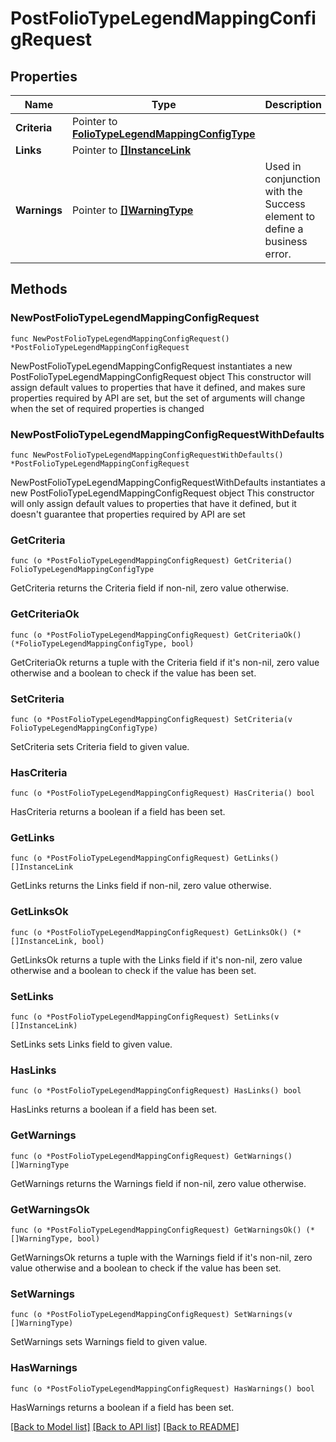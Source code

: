 # PostFolioTypeLegendMappingConfigRequest

## Properties

Name | Type | Description | Notes
------------ | ------------- | ------------- | -------------
**Criteria** | Pointer to [**FolioTypeLegendMappingConfigType**](FolioTypeLegendMappingConfigType.md) |  | [optional] 
**Links** | Pointer to [**[]InstanceLink**](InstanceLink.md) |  | [optional] 
**Warnings** | Pointer to [**[]WarningType**](WarningType.md) | Used in conjunction with the Success element to define a business error. | [optional] 

## Methods

### NewPostFolioTypeLegendMappingConfigRequest

`func NewPostFolioTypeLegendMappingConfigRequest() *PostFolioTypeLegendMappingConfigRequest`

NewPostFolioTypeLegendMappingConfigRequest instantiates a new PostFolioTypeLegendMappingConfigRequest object
This constructor will assign default values to properties that have it defined,
and makes sure properties required by API are set, but the set of arguments
will change when the set of required properties is changed

### NewPostFolioTypeLegendMappingConfigRequestWithDefaults

`func NewPostFolioTypeLegendMappingConfigRequestWithDefaults() *PostFolioTypeLegendMappingConfigRequest`

NewPostFolioTypeLegendMappingConfigRequestWithDefaults instantiates a new PostFolioTypeLegendMappingConfigRequest object
This constructor will only assign default values to properties that have it defined,
but it doesn't guarantee that properties required by API are set

### GetCriteria

`func (o *PostFolioTypeLegendMappingConfigRequest) GetCriteria() FolioTypeLegendMappingConfigType`

GetCriteria returns the Criteria field if non-nil, zero value otherwise.

### GetCriteriaOk

`func (o *PostFolioTypeLegendMappingConfigRequest) GetCriteriaOk() (*FolioTypeLegendMappingConfigType, bool)`

GetCriteriaOk returns a tuple with the Criteria field if it's non-nil, zero value otherwise
and a boolean to check if the value has been set.

### SetCriteria

`func (o *PostFolioTypeLegendMappingConfigRequest) SetCriteria(v FolioTypeLegendMappingConfigType)`

SetCriteria sets Criteria field to given value.

### HasCriteria

`func (o *PostFolioTypeLegendMappingConfigRequest) HasCriteria() bool`

HasCriteria returns a boolean if a field has been set.

### GetLinks

`func (o *PostFolioTypeLegendMappingConfigRequest) GetLinks() []InstanceLink`

GetLinks returns the Links field if non-nil, zero value otherwise.

### GetLinksOk

`func (o *PostFolioTypeLegendMappingConfigRequest) GetLinksOk() (*[]InstanceLink, bool)`

GetLinksOk returns a tuple with the Links field if it's non-nil, zero value otherwise
and a boolean to check if the value has been set.

### SetLinks

`func (o *PostFolioTypeLegendMappingConfigRequest) SetLinks(v []InstanceLink)`

SetLinks sets Links field to given value.

### HasLinks

`func (o *PostFolioTypeLegendMappingConfigRequest) HasLinks() bool`

HasLinks returns a boolean if a field has been set.

### GetWarnings

`func (o *PostFolioTypeLegendMappingConfigRequest) GetWarnings() []WarningType`

GetWarnings returns the Warnings field if non-nil, zero value otherwise.

### GetWarningsOk

`func (o *PostFolioTypeLegendMappingConfigRequest) GetWarningsOk() (*[]WarningType, bool)`

GetWarningsOk returns a tuple with the Warnings field if it's non-nil, zero value otherwise
and a boolean to check if the value has been set.

### SetWarnings

`func (o *PostFolioTypeLegendMappingConfigRequest) SetWarnings(v []WarningType)`

SetWarnings sets Warnings field to given value.

### HasWarnings

`func (o *PostFolioTypeLegendMappingConfigRequest) HasWarnings() bool`

HasWarnings returns a boolean if a field has been set.


[[Back to Model list]](../README.md#documentation-for-models) [[Back to API list]](../README.md#documentation-for-api-endpoints) [[Back to README]](../README.md)


